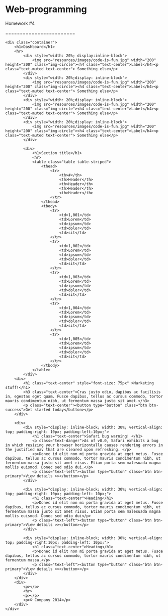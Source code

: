 Web-programming
===============

Homework #4


========================

<!DOCTYPE html>
<html>
<head lang="en">
    <meta charset="UTF-8">
    <link href="resources/bootstrap/css/bootstrap.css" rel="stylesheet">
    <script src="resources/jquery.js"></script>
    <script src="resources/bootstrap/js/bootstrap.js"></script>
    <title>Homework</title>
</head>
<body>

    <div class="container">
        <h1>Dashboard</h1>
        <hr>
            <div style="width: 20%; display:inline-block">
                <img src="resources/images/code-is-fun.jpg" width="200" height="200" class="img-circle"><h4 class="text-center">Label</h4><p class="text-muted text-center"> Something else</p>
            </div>
            <div style="width: 20%;display: inline-block">
                <img src="resources/images/code-is-fun.jpg" width="200" height="200" class="img-circle"><h4 class="text-center">Label</h4><p class="text-muted text-center"> Something else</p>
            </div>
            <div style="width: 20%;display: inline-block">
                <img src="resources/images/code-is-fun.jpg" width="200" height="200" class="img-circle"><h4 class="text-center">Label</h4><p class="text-muted text-center"> Something else</p>
            </div>
            <div style="width: 20%;display: inline-block">
                <img src="resources/images/code-is-fun.jpg" width="200" height="200" class="img-circle"><h4 class="text-center">Label</h4><p class="text-muted text-center"> Something else</p>
            </div>

            <div>
                <h1>Section title</h1>
                <hr>
                <table class="table table-striped">
                    <thead>
                        <tr>
                            <th>#</th>
                            <th>Header</th>
                            <th>Header</th>
                            <th>Header</th>
                            <th>Header</th>
                        </tr>
                    </thead>
                    <tbody>
                        <tr>
                            <td>1,001</td>
                            <td>Lorem</td>
                            <td>ipsum</td>
                            <td>dolor</td>
                            <td>sit</td>
                        </tr>
                        <tr>
                            <td>1,002</td>
                            <td>Lorem</td>
                            <td>ipsum</td>
                            <td>dolor</td>
                            <td>sit</td>
                        </tr>
                        <tr>
                            <td>1,003</td>
                            <td>Lorem</td>
                            <td>ipsum</td>
                            <td>dolor</td>
                            <td>sit</td>
                        </tr>
                        <tr>
                            <td>1,004</td>
                            <td>Lorem</td>
                            <td>ipsum</td>
                            <td>dolor</td>
                            <td>sit</td>
                        </tr>
                        <tr>
                            <td>1,005</td>
                            <td>Lorem</td>
                            <td>ipsum</td>
                            <td>dolor</td>
                            <td>sit</td>
                        </tr>
                    </tbody>
                </table>
            </div>
        <div>
            <h1 class="text-center" style="font-size: 75px" >Marketing stuff!</h1>
            <h3 class="text-center">Cras justo odio, dapibus ac facilisis in, egestas eget quam. Fusce dapibus, tellus ac cursus commodo, tortor mauris condimentum nibh, ut fermentum massa justo sit amet.</h3>
            <p class="text-center"><button type="button" class="btn btn-success">Get started today</button></p>
        </div>

        <div>
            <div style="display: inline-block; width: 30%; vertical-align: top; padding-right: 10px; padding-left:10px;">
                <h1 class="text-center">Safari bug warning! </h1>
                <p class="text-danger">As of v8.0, Safari exhibits a bug in which resizing your browser horizontallu causes rendering errors in the justified nav that are cleared upon refreshing. </p>
                <p>Donec id elit non mi porta gravida at eget metus. Fusce dapibus, tellus ac cursus commodo, tortor mauris condimentum nibh, ut fermentum massa justo sit amet risus. Etiam porta sem malesuada magna mollis euismod. Donec sed odio dui.</p>
                <p class="text-left"><button type="button" class="btn btn-primary">View details >></button></p>
            </div>

            <div style="display: inline-block; width: 30%; vertical-align: top; padding-right: 10px; padding-left: 10px;">
                <h1 class="text-center">Heading</h1>
                <p>Donec id elit non mi porta gravida at eget metus. Fusce dapibus, tellus ac cursus commodo, tortor mauris condimentum nibh, ut fermentum massa justo sit amet risus. Etiam porta sem malesuada magna mollis euismod. Donec sed odio dui</p>
                <p class="text-left"><button type="button" class="btn btn-primary">View details >></button></p>
            </div>

            <div style="display: inline-block; width: 30%; vertical-align: top; padding-right:10px; padding-left: 10px;">
                <h1 class="text-center">Heading</h1>
                <p>Donec id elit non mi porta gravida at eget metus. Fusce dapibus, tellus ac cursus commodo, tortor mauris condimentum nibh, ut fermentum massa.</p>
                <p class="text-left"><button type="button" class="btn btn-primary">View details >></button></p>
            </div>
        </div>
        <div>
            <p></p>
            <hr>
            <p></p>
            <p>© Company 2014</p>
        </div>
    </div>

</body>
</html>
